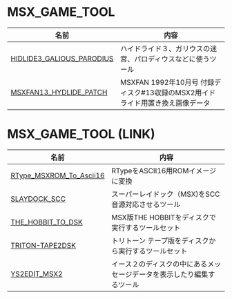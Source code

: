 # MSX_GAME_TOOL

|名前|内容|
|---|---|
|[HIDLIDE3_GALIOUS_PARODIUS](HIDLIDE3_GALIOUS_PARODIUS )|ハイドライド３、ガリウスの迷宮、パロディウスなどに使うツール|
|[MSXFAN13_HYDLIDE_PATCH   ](MSXFAN13_HYDLIDE_PATCH    )|MSXFAN 1992年10月号 付録ディスク#13収録のMSX2用イドライド用置き換え画像データ|

# MSX_GAME_TOOL (LINK)

|名前|内容|
|---|---|
|[RType_MSXROM_To_Ascii16  ](RType_MSXROM_To_Ascii16   )|RTypeをASCII16用ROMイメージに変換|
|[SLAYDOCK_SCC             ](SLAYDOCK_SCC              )|スーパーレイドック（MSX)をSCC音源対応させるツール|
|[THE_HOBBIT_TO_DSK        ](THE_HOBBIT_TO_DSK         )|MSX版THE HOBBITをディスクで実行するツールセット|
|[TRITON-TAPE2DSK          ](TRITON-TAPE2DSK           )|トリトーン テープ版をディスクから実行するツールセット|
|[YS2EDIT_MSX2             ](YS2EDIT_MSX2              )|イース２のディスクの中にあるメッセージデータを表示したり編集するツール|

